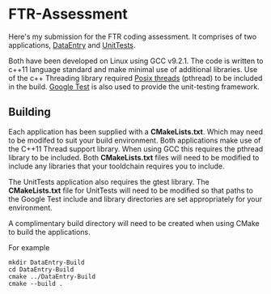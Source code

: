 # FTR-Assessment

Here's my submission for the FTR coding assessment. It comprises of two 
applications, [DataEntry](DataEntry/) and [UnitTests](UnitTests/).

Both have been developed on Linux using GCC v9.2.1. The code is written to c++11 language standard and make minimal use of additional libraries. Use of the c++ Threading library required [Posix threads](https://en.wikipedia.org/wiki/POSIX_Threads) (pthread) to be included in the build. [Google Test](https://en.wikipedia.org/wiki/Google_Test) is also used to provide the unit-testing framework.

## Building

Each application has been supplied with a **CMakeLists.txt**. Which may need to be modifed to suit your build environment. Both applications make use of the C++11 Thread support library. When using GCC this requires the pthread library to be included. Both **CMakeLists.txt** files will need to be modified to include any libraries that your tooldchain requires you to include.

The UnitTests application also requires the gtest library. The **CMakeLists.txt** file for UnitTests will need to be modified so that paths to the Google Test include and library directories are set appropriately for your environment.

A complimentary build directory will need to be created when using CMake to build the applications.

For example
```
mkdir DataEntry-Build
cd DataEntry-Build
cmake ../DataEntry-Build
cmake --build .
```
